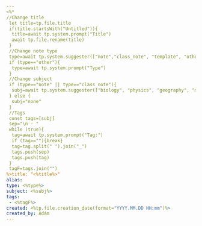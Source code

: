 ```yaml
---
<%*
//Change title
 let title=tp.file.title
 if(title.startsWith("Untitled")){
  title=await tp.system.prompt("Title")
  await tp.file.rename(title)
 }
 //Change note type
 type=await tp.system.suggester(["note","class_note", "template", "other"], ["note", "template", "other"])
 if (type=="other"){
  type=await tp.system.prompt("Type")
 }
 //Change subject
 if (type=="note" || type=="class_note"){
  subj=await tp.system.suggester(["biology", "physics", "geography", "math", "french", "german", "spanish", "history", "magyar", "none"], ["biology", "physics", "geography", "math", "french", "german", "spanish", "history", "magyar", "none"])
 } else {
  subj="none"
 }
 //Tags
 const tags=[subj]
 sep="\n - "
 while (true){
  tag=await tp.system.prompt("Tag:")
  if (tag==""){break}
  tag=tag.split(" ").join("_")
  tags.push(sep)
  tags.push(tag)
 }
 tagF=tags.join("")
%>title: "<%title%>"
alias: 
type: <%type%>
subject: <%subj%>
tags:
 - <%tagF%>
created: <%tp.file.creation_date(format="YYYY.MM.DD HH:mm")%>
created_by: Ádám
---
```


